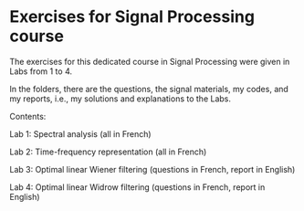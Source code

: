 # Exercises for Signal Processing course
The exercises for this dedicated course in Signal Processing were given in Labs from 1 to 4.

In the folders, there are the questions, the signal materials, my codes, and my reports, i.e., my solutions and explanations to the Labs.

Contents:

Lab 1: Spectral analysis (all in French)

Lab 2: Time-frequency representation (all in French)

Lab 3: Optimal linear Wiener filtering (questions in French, report in English)

Lab 4: Optimal linear Widrow filtering (questions in French, report in English)
